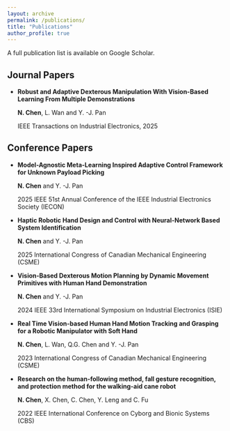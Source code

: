 ```yaml
---
layout: archive
permalink: /publications/
title: "Publications"
author_profile: true
---
```


<p>A full publication list is available on <a href="https://scholar.google.ca/citations?user=LAkiYFAAAAAJ&hl=en" style="text-decoration: none; color: inherit;">Google Scholar</a>.</p>

## Journal Papers

- **Robust and Adaptive Dexterous Manipulation With Vision-Based Learning From Multiple Demonstrations**
  
  **N. Chen**, L. Wan and Y. -J. Pan

  IEEE Transactions on Industrial Electronics, 2025


## Conference Papers

- **Model-Agnostic Meta-Learning Inspired Adaptive Control Framework for Unknown Payload Picking**
  
  **N. Chen** and Y. -J. Pan

  2025 IEEE 51st Annual Conference of the IEEE Industrial Electronics Society (IECON)

- **Haptic Robotic Hand Design and Control with Neural-Network Based System Identification**
  
  **N. Chen** and Y. -J. Pan

  2025 International Congress of Canadian Mechanical Engineering (CSME)

- **Vision-Based Dexterous Motion Planning by Dynamic Movement Primitives with Human Hand Demonstration**
  
  **N. Chen** and Y. -J. Pan

  2024 IEEE 33rd International Symposium on Industrial Electronics (ISIE)

- **Real Time Vision-based Human Hand Motion Tracking and Grasping for a Robotic Manipulator with Soft Hand**
  
  **N. Chen**, L. Wan, Q.G. Chen and Y. -J. Pan

  2023 International Congress of Canadian Mechanical Engineering (CSME)

- **Research on the human-following method, fall gesture recognition, and protection method for the walking-aid cane robot**
  
  **N. Chen**, X. Chen, C. Chen, Y. Leng and C. Fu

  2022 IEEE International Conference on Cyborg and Bionic Systems (CBS)

